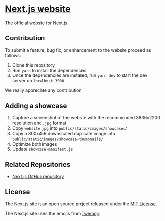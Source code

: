 # [Next.js website](https://nextjs.org/)

The official website for Next.js.

## Contribution

To submit a feature, bug fix, or enhancement to the website proceed as follows:

1. Clone this repository
2. Run `yarn` to install the dependencies
3. Once the dependencies are installed, run `yarn dev` to start the dev server on `localhost:3000`

We really appreciate any contribution.

## Adding a showcase

1. Capture a screenshot of the website with the recommended 3836x2200 resolution and `.jpg` format
2. Copy `website.jpg` into `public/static/images/showcases/`
3. Copy a 800x459 downscaled duplicate image into `public/static/images/showcase-thumbnails/`
4. Optimize both images
5. Update `showcase-manifest.js`

## Related Repositories

- [Next.js GitHub repository](https://github.com/zeit/next.js)

## License

The Next.js site is an open source project released under the [MIT License](https://github.com/zeit/next-site/blob/master/README.md).

The Next.js site uses the emojis from [Twemoji](https://twemoji.twitter.com).
